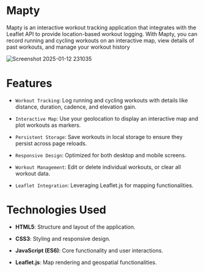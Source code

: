 
# Mapty

Mapty is an interactive workout tracking application that integrates with the Leaflet API to provide location-based workout logging. With Mapty, you can record running and cycling workouts on an interactive map, view details of past workouts, and manage your workout history

![Screenshot 2025-01-12 231035](https://github.com/user-attachments/assets/63de93e1-10bc-42f9-b87c-ecaa3f03403e)

# Features
- `Workout Tracking`: Log running and cycling workouts with details like distance, duration, cadence, and elevation gain.

- `Interactive Map`: Use your geolocation to display an interactive map and plot workouts as markers.

- `Persistent Storage`: Save workouts in local storage to ensure they persist across page reloads.

- `Responsive Design`: Optimized for both desktop and mobile screens.

- `Workout Management`: Edit or delete individual workouts, or clear all workout data.

- `Leaflet Integration`: Leveraging Leaflet.js for mapping functionalities.

# Technologies Used

- **HTML5**: Structure and layout of the application.

- **CSS3**: Styling and responsive design.

- **JavaScript (ES6)**: Core functionality and user interactions.

- **Leaflet.js**: Map rendering and geospatial functionalities.

